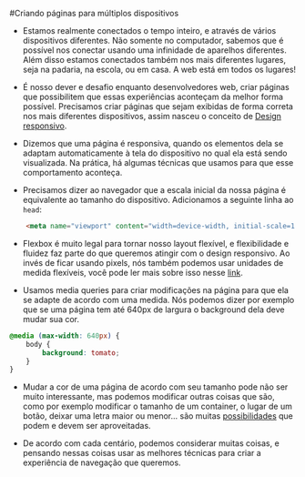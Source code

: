 #Criando páginas para múltiplos dispositivos

- Estamos realmente conectados o tempo inteiro, e através de vários dispositivos diferentes. Não somente no computador, sabemos que é possível nos conectar usando uma infinidade de aparelhos diferentes. Além disso estamos conectados também nos mais diferentes lugares, seja na padaria, na escola, ou em casa. A web está em todos os lugares!

- É nosso dever e desafio enquanto desenvolvedores web, criar páginas que possibilitem que essas experiências aconteçam da melhor forma possível. Precisamos criar páginas que sejam exibidas de forma correta nos mais diferentes dispositivos, assim nasceu o conceito de [Design responsivo](https://brasil.uxdesign.cc/o-que-%C3%A9-responsive-web-design-ab292eb616b7#.oin348i9x).

- Dizemos que uma página é responsiva, quando os elementos dela se adaptam automaticamente à tela do dispositivo no qual ela está sendo visualizada. Na prática, há algumas técnicas que usamos para que esse comportamento aconteça.

- Precisamos dizer ao navegador que a escala inicial da nossa página é equivalente ao tamanho do dispositivo. Adicionamos a seguinte linha ao <code>head</code>:

```html
	<meta name="viewport" content="width=device-width, initial-scale=1.0">
```
- Flexbox é muito legal para tornar nosso layout flexível, e flexibilidade e fluidez faz parte do que queremos atingir com o design responsivo. Ao invés de ficar usando pixels, nós também podemos usar unidades de medida flexíveis, você pode ler mais sobre isso nesse [link](http://www.maujor.com/tutorial/unidades-de-medidas-css.php). 

- Usamos media queries para criar modificações na página para que ela se adapte de acordo com uma medida. Nós podemos dizer por exemplo que se uma página tem até 640px de largura o background dela deve mudar sua cor.

```css
@media (max-width: 640px) {
	body {
		background: tomato;
	}
}
```

- Mudar a cor de uma página de acordo com seu tamanho pode não ser muito interessante, mas podemos modificar outras coisas que são, como por exemplo modificar o tamanho de um container, o lugar de um botão, deixar uma letra maior ou menor... são muitas [possibilidades](https://tableless.com.br/design-responsivo-na-pratica-do-rascunho-ao-digita/) que podem e devem ser aproveitadas. 

- De acordo com cada centário, podemos considerar muitas coisas, e pensando nessas coisas usar as melhores técnicas para criar a experiência de navegação que queremos.